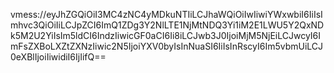 vmess://eyJhZGQiOiI3MC4zNC4yMDkuNTIiLCJhaWQiOiIwIiwiYWxwbiI6IiIsImhvc3QiOiIiLCJpZCI6ImQ1ZDg3Y2NlLTE1NjMtNDQ3Yi1iM2E1LWU5Y2QxNDk5M2U2YiIsIm5ldCI6IndzIiwicGF0aCI6Ii8iLCJwb3J0IjoiMjM5NjEiLCJwcyI6ImFsZXBoLXZtZXNzIiwic2N5IjoiYXV0byIsInNuaSI6IiIsInRscyI6Im5vbmUiLCJ0eXBlIjoiIiwidiI6IjIifQ==

